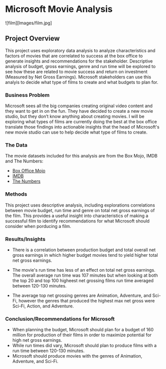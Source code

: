 # Microsoft Movie Analysis

![film][Images/film.jpg] 

## Project Overview

This project uses exploratory data analysis to analyze characteristics and factors of movies that are correlated to success at the box office to generate insights and recommendations for the stakeholder. Descriptive analysis of budget, gross earnings, genre and run time will be explored to see how these are related to movie success and return on investment (Measured by Net Gross Earnings). Microsoft stakeholders can use this analyis to decide what type of films to create and what budgets to plan for.


### Business Problem

Microsoft sees all the big companies creating original video content and they want to get in on the fun. They have decided to create a new movie studio, but they don’t know anything about creating movies. I will be exploring what types of films are currently doing the best at the box office translate those findings into actionable insights that the head of Microsoft's new movie studio can use to help decide what type of films to create.


### The Data

The movie datasets included for this analysis are from the Box Mojo, IMDB and The Numbers: 

* [Box Office Mojo](https://www.boxofficemojo.com/)
* [IMDB](https://www.imdb.com/)
* [The Numbers](https://www.the-numbers.com/)


### Methods

This project uses descriptive analysis, including explorations correlations between movie budget, run time and genre on total net gross earnings of the film. This provides a useful insight into characteristics of making a successful film to identify recommendations for what Microsoft should consider when porducing a film.

### Results/Insights 

- There is a correlation between production budget and total overall net gross earnings in which higher budget movies tend to yield higher total net gross earnings. 

- The movie's run time has less of an effect on total net gross earnings. The overall average run time was 107 minutes but when looking at both the top 20 and top 100 higheest net grossing films run time averaged between 120-130 minutes. 

- The average top net grossing genres are Animation, Adventure, and Sci-Fi, however the genres that produced the highest max net gross were Sci-Fi, Action, and Adventure. 

### Conclusion/Recommendations for Microsoft

- When planning the budget, Microsoft should plan for a budget of 160 million for production of their films in order to maximize potential for high net gross earnings. 
- While run times did vary, Microsoft should plan to produce films with a run time between 120-130 minutes. 
- Microsoft should produce movies with the genres of Animation, Adventure, and Sci-Fi. 

